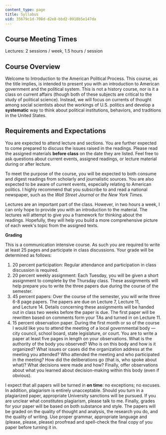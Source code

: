```yaml
---
content_type: page
title: Syllabus
uid: 35679c1d-708d-d2e8-bbd2-0918b5e147da
---
```


Course Meeting Times
--------------------

Lectures: 2 sessions / week, 1.5 hours / session

Course Overview
---------------

Welcome to Introduction to the American Political Process. This course, as the title implies, is intended to present you with an introduction to American government and the political system. This is not a history course, nor is it a class on current affairs (though both of these subjects are critical to the study of political science). Instead, we will focus on currents of thought among social scientists about the workings of U.S. politics and develop a **systematic** way to think about political institutions, behaviors, and traditions in the United States.

Requirements and Expectations
-----------------------------

You are expected to attend lecture and sections. You are further expected to come prepared to discuss the issues raised in the readings. Please read the assigned materials **before class** on the date they are listed. Feel free to ask questions about current events, assigned readings, or lecture material during or after lecture.

To meet the purpose of the course, you will be expected to both consume and digest readings from scholarly and journalistic sources. You are also expected to be aware of current events, especially relating to American politics. I highly recommend that you subscribe to and read a national newspaper, such as the _Wall Street Journal_ or _the New York Times_.

Lectures are an important part of the class. However, in two hours a week, I can only hope to provide you with an introduction to the material. The lectures will attempt to give you a framework for thinking about the readings. Hopefully, they will help you build a more comprehensive picture of each week's topic from the assigned texts.

**Grading**

This is a communication intensive course. As such you are required to write at least 25 pages and participate in class discussions. Your grade will be determined as follows:

1.  20 percent participation: Regular attendance and participation in class discussion is required.
2.  20 percent weekly assignment: Each Tuesday, you will be given a short assignment to complete by the Thursday class. These assignments will help prepare you to write the three papers due during the course of the semester.
3.  45 percent papers: Over the course of the semester, you will write three 6-8 page papers. The papers are due on Lecture 7, Lecture 11, and Lecture 14. Details concerning these assignments will be handed out in class two weeks before the paper is due. The first paper will be rewritten based on comments form your TAs and turned in on Lecture 11.
4.  15 percent observation paper. During the first month or so of the course I would like you to attend the meeting of a local governmental body — city council, school board, state legislature, or court. You are to write a paper at least five pages in length on your observations. What is the authority of the body you observed? Who is on this body and how is it organized? What issues or cases did the organization address at the meeting you attended? Who attended the meeting and who participated in the meeting? How did the deliberations go (that is, who spoke about what)? What decisions were made and how? Finally, offer observations about what you learned about decision-making within this body (even if obvious).

I expect that all papers will be turned in **on time**: no exceptions; no excuses. In addition, plagiarism is entirely unacceptable. Should you turn in a plagiarized paper, appropriate University sanctions will be pursued. If you are unclear what constitutes plagiarism, please talk to me. Finally, grades for your paper will be based on both substance and style. The papers will be graded on the quality of thought and analysis, the research you do, and the quality of writing. Use proper grammar, appropriate language and (please, please, please) proofread and spell-check the final copy of you paper before turning it in.